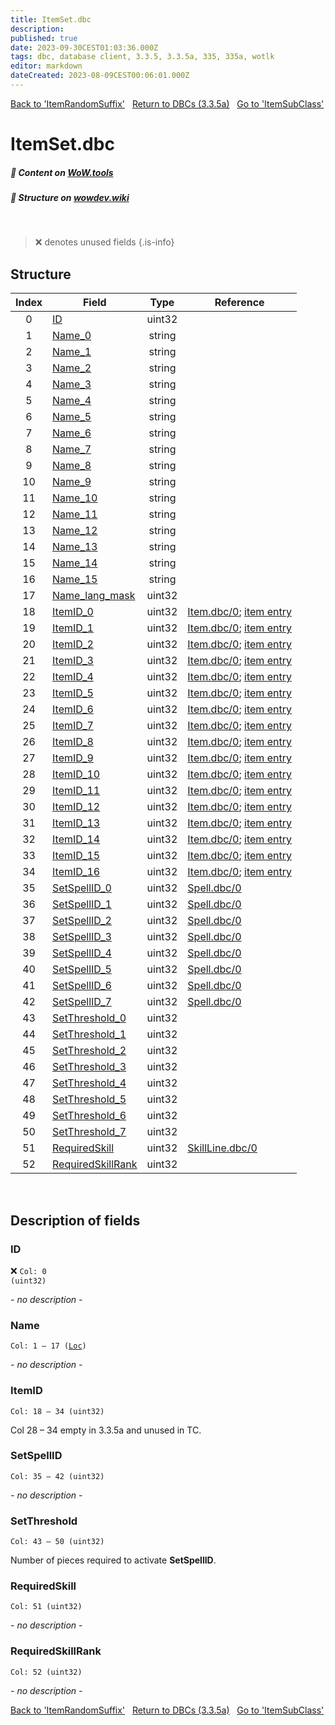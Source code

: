 ```yaml
---
title: ItemSet.dbc
description:
published: true
date: 2023-09-30CEST01:03:36.000Z
tags: dbc, database client, 3.3.5, 3.3.5a, 335, 335a, wotlk
editor: markdown
dateCreated: 2023-08-09CEST00:06:01.000Z
---
```

<a href="https://trinitycore.info/files/DBC/335/itemrandomsuffix" class="mt-5 v-btn v-btn--depressed v-btn--flat v-btn--outlined theme--light v-size--default darkblue--text text--lighten-3"><span class="v-btn__content"><i aria-hidden="true" class="v-icon notranslate v-icon--left mdi mdi-arrow-left theme--light"></i><span>Back to 'ItemRandomSuffix'</span></span></a>&nbsp;&nbsp;&nbsp;<a href="https://trinitycore.info/files/DBC/335/DBC" class="mt-5 v-btn v-btn--depressed v-btn--flat v-btn--outlined theme--light v-size--default darkblue--text text--lighten-3"><span class="v-btn__content"><i aria-hidden="true" class="v-icon notranslate v-icon--left mdi mdi-home-outline theme--light"></i><span>Return to DBCs (3.3.5a)</span></span></a>&nbsp;&nbsp;&nbsp;<a href="https://trinitycore.info/files/DBC/335/itemsubclass" class="mt-5 v-btn v-btn--depressed v-btn--flat v-btn--outlined theme--light v-size--default darkblue--text text--lighten-3"><span class="v-btn__content"><span>Go to 'ItemSubClass'</span><i aria-hidden="true" class="v-icon notranslate v-icon--right mdi mdi-arrow-right theme--light"></i></span></a>

# ItemSet.dbc
##### :open_book: Content on [WoW.tools](https://wow.tools/dbc/?dbc=itemset&build=3.3.5.12340)
##### :pencil: Structure on [wowdev.wiki](https://wowdev.wiki/DB/ItemSet)
&nbsp;

> :x: denotes unused fields
{.is-info}


## Structure

| Index | Field | Type | Reference |
| :---: | --- | :---: | --- |
| 0 | [ID](#id) | uint32 |  |
| 1 | [Name_0](#name) | string |  |
| 2 | [Name_1](#name) | string |  |
| 3 | [Name_2](#name) | string |  |
| 4 | [Name_3](#name) | string |  |
| 5 | [Name_4](#name) | string |  |
| 6 | [Name_5](#name) | string |  |
| 7 | [Name_6](#name) | string |  |
| 8 | [Name_7](#name) | string |  |
| 9 | [Name_8](#name) | string |  |
| 10 | [Name_9](#name) | string |  |
| 11 | [Name_10](#name) | string |  |
| 12 | [Name_11](#name) | string |  |
| 13 | [Name_12](#name) | string |  |
| 14 | [Name_13](#name) | string |  |
| 15 | [Name_14](#name) | string |  |
| 16 | [Name_15](#name) | string |  |
| 17 | [Name_lang_mask](#name) | uint32 |  |
| 18 | [ItemID_0](#itemid) | uint32 | [Item.dbc/0](/files/DBC/335/item#id); [item entry](/database/335/world/item_template#id) |
| 19 | [ItemID_1](#itemid) | uint32 | [Item.dbc/0](/files/DBC/335/item#id); [item entry](/database/335/world/item_template#id) |
| 20 | [ItemID_2](#itemid) | uint32 | [Item.dbc/0](/files/DBC/335/item#id); [item entry](/database/335/world/item_template#id) |
| 21 | [ItemID_3](#itemid) | uint32 | [Item.dbc/0](/files/DBC/335/item#id); [item entry](/database/335/world/item_template#id) |
| 22 | [ItemID_4](#itemid) | uint32 | [Item.dbc/0](/files/DBC/335/item#id); [item entry](/database/335/world/item_template#id) |
| 23 | [ItemID_5](#itemid) | uint32 | [Item.dbc/0](/files/DBC/335/item#id); [item entry](/database/335/world/item_template#id) |
| 24 | [ItemID_6](#itemid) | uint32 | [Item.dbc/0](/files/DBC/335/item#id); [item entry](/database/335/world/item_template#id) |
| 25 | [ItemID_7](#itemid) | uint32 | [Item.dbc/0](/files/DBC/335/item#id); [item entry](/database/335/world/item_template#id) |
| 26 | [ItemID_8](#itemid) | uint32 | [Item.dbc/0](/files/DBC/335/item#id); [item entry](/database/335/world/item_template#id) |
| 27 | [ItemID_9](#itemid) | uint32 | [Item.dbc/0](/files/DBC/335/item#id); [item entry](/database/335/world/item_template#id) |
| 28 | [ItemID_10](#itemid) | uint32 | [Item.dbc/0](/files/DBC/335/item#id); [item entry](/database/335/world/item_template#id) |
| 29 | [ItemID_11](#itemid) | uint32 | [Item.dbc/0](/files/DBC/335/item#id); [item entry](/database/335/world/item_template#id) |
| 30 | [ItemID_12](#itemid) | uint32 | [Item.dbc/0](/files/DBC/335/item#id); [item entry](/database/335/world/item_template#id) |
| 31 | [ItemID_13](#itemid) | uint32 | [Item.dbc/0](/files/DBC/335/item#id); [item entry](/database/335/world/item_template#id) |
| 32 | [ItemID_14](#itemid) | uint32 | [Item.dbc/0](/files/DBC/335/item#id); [item entry](/database/335/world/item_template#id) |
| 33 | [ItemID_15](#itemid) | uint32 | [Item.dbc/0](/files/DBC/335/item#id); [item entry](/database/335/world/item_template#id) |
| 34 | [ItemID_16](#itemid) | uint32 | [Item.dbc/0](/files/DBC/335/item#id); [item entry](/database/335/world/item_template#id) |
| 35 | [SetSpellID_0](#setspellid) | uint32 | [Spell.dbc/0](/files/DBC/335/spell#id) |
| 36 | [SetSpellID_1](#setspellid) | uint32 | [Spell.dbc/0](/files/DBC/335/spell#id) |
| 37 | [SetSpellID_2](#setspellid) | uint32 | [Spell.dbc/0](/files/DBC/335/spell#id) |
| 38 | [SetSpellID_3](#setspellid) | uint32 | [Spell.dbc/0](/files/DBC/335/spell#id) |
| 39 | [SetSpellID_4](#setspellid) | uint32 | [Spell.dbc/0](/files/DBC/335/spell#id) |
| 40 | [SetSpellID_5](#setspellid) | uint32 | [Spell.dbc/0](/files/DBC/335/spell#id) |
| 41 | [SetSpellID_6](#setspellid) | uint32 | [Spell.dbc/0](/files/DBC/335/spell#id) |
| 42 | [SetSpellID_7](#setspellid) | uint32 | [Spell.dbc/0](/files/DBC/335/spell#id) |
| 43 | [SetThreshold_0](#setthreshold) | uint32 |  |
| 44 | [SetThreshold_1](#setthreshold) | uint32 |  |
| 45 | [SetThreshold_2](#setthreshold) | uint32 |  |
| 46 | [SetThreshold_3](#setthreshold) | uint32 |  |
| 47 | [SetThreshold_4](#setthreshold) | uint32 |  |
| 48 | [SetThreshold_5](#setthreshold) | uint32 |  |
| 49 | [SetThreshold_6](#setthreshold) | uint32 |  |
| 50 | [SetThreshold_7](#setthreshold) | uint32 |  |
| 51 | [RequiredSkill](#requiredskill) | uint32 | [SkillLine.dbc/0](/files/DBC/335/skillline#id) |
| 52 | [RequiredSkillRank](#requiredskillrank) | uint32 |  |
&nbsp;
## Description of fields

### ID
:x: <code>Col: 0 (uint32)</code>

*- no description -*
&nbsp;

### Name
<code>Col: 1 &ndash; 17 ([Loc](/how-to/localization))</code>

*- no description -*
&nbsp;

### ItemID
<code>Col: 18 &ndash; 34 (uint32)</code>

Col 28 &ndash; 34 empty in 3.3.5a and unused in TC.
&nbsp;

### SetSpellID
<code>Col: 35 &ndash; 42 (uint32)</code>

*- no description -*
&nbsp;

### SetThreshold
<code>Col: 43 &ndash; 50 (uint32)</code>

Number of pieces required to activate **SetSpellID**.
&nbsp;

### RequiredSkill
<code>Col: 51 (uint32)</code>

*- no description -*
&nbsp;

### RequiredSkillRank
<code>Col: 52 (uint32)</code>

*- no description -*
&nbsp;

<a href="https://trinitycore.info/files/DBC/335/itemrandomsuffix" class="mt-5 v-btn v-btn--depressed v-btn--flat v-btn--outlined theme--light v-size--default darkblue--text text--lighten-3"><span class="v-btn__content"><i aria-hidden="true" class="v-icon notranslate v-icon--left mdi mdi-arrow-left theme--light"></i><span>Back to 'ItemRandomSuffix'</span></span></a>&nbsp;&nbsp;&nbsp;<a href="https://trinitycore.info/files/DBC/335/DBC" class="mt-5 v-btn v-btn--depressed v-btn--flat v-btn--outlined theme--light v-size--default darkblue--text text--lighten-3"><span class="v-btn__content"><i aria-hidden="true" class="v-icon notranslate v-icon--left mdi mdi-home-outline theme--light"></i><span>Return to DBCs (3.3.5a)</span></span></a>&nbsp;&nbsp;&nbsp;<a href="https://trinitycore.info/files/DBC/335/itemsubclass" class="mt-5 v-btn v-btn--depressed v-btn--flat v-btn--outlined theme--light v-size--default darkblue--text text--lighten-3"><span class="v-btn__content"><span>Go to 'ItemSubClass'</span><i aria-hidden="true" class="v-icon notranslate v-icon--right mdi mdi-arrow-right theme--light"></i></span></a>
